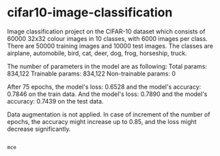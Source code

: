 # cifar10-image-classification

Image classification project on the CIFAR-10 dataset which consists of 60000 32x32 colour images in 10 classes, 
with 6000 images per class. There are 50000 training images and 10000 test images. The classes are airplane, 
automobile, bird, cat, deer, dog, frog, horseship, truck.

The number of parameters in the model are as following:
Total params: 834,122
Trainable params: 834,122
Non-trainable params: 0

After 75 epochs, the model's loss: 0.6528 and the model's accuracy: 0.7846 on the train data.
And the model's loss: 0.7890 and the model's accuracy: 0.7439 on the test data.

Data augmentation is not applied. In case of increment of the number of epochs,
the accuracy might increase up to 0.85, and the loss might decrease significantly.


                                                                                                            mce
